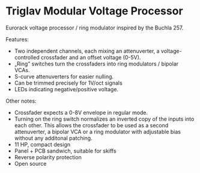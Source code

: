 # Triglav Modular Voltage Processor
Eurorack voltage processor / ring modulator inspired by the Buchla 257.

Features:

* Two independent channels, each mixing an attenuverter, a voltage-controlled crossfader and an offset voltage (0-5V).
* „Ring” switches turn the crossfaders into ring modulators / bipolar VCAs.
* S-curve attenuverters for easier nulling.
* Can be trimmed precisely for 1V/oct signals
* LEDs indicating negative/positive voltage.


Other notes:
* Crossfader expects a 0-8V envelope in regular mode.
* Turning on the ring switch normalizes an inverted copy of the inputs into each other. This allows the crossfader to be used as a second attenuverter, a bipolar VCA or a ring modulator with adjustable bias without any additonal patching.
* 11 HP, compact design
* Panel + PCB sandwich, suitable for skiffs
* Reverse polarity protection
* Open source

